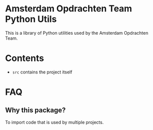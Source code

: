 # Amsterdam Opdrachten Team Python Utils

This is a library of Python utilities used by the Amsterdam Opdrachten Team.

# Contents

- `src` contains the project itself

# FAQ

## Why this package?

To import code that is used by multiple projects.